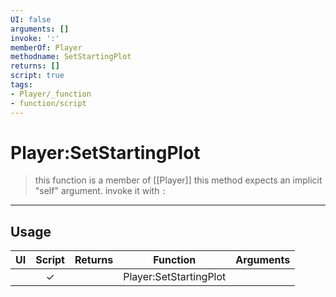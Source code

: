 ```yaml
---
UI: false
arguments: []
invoke: ':'
memberOf: Player
methodname: SetStartingPlot
returns: []
script: true
tags:
- Player/_function
- function/script
---
```

# Player:SetStartingPlot
> this function is a member of [[Player]]
> this method expects an implicit "self" argument. invoke it with `:`
-----
## Usage
|  UI | Script | Returns | Function | Arguments |
|:---:|:------:|-------:|:--------:|:---------|
| |✓||Player:SetStartingPlot||
